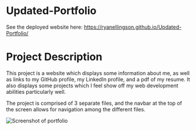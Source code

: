 # Updated-Portfolio

See the deployed website here: 
https://ryanellingson.github.io/Updated-Portfolio/

# Project Description

This project is a website which displays some information about me, as well as links to my GitHub profile, my LinkedIn profile, and a pdf of my resume.  It also displays some projects which I feel show off my web development abilities particularly well.

The project is comprised of 3 separate files, and the navbar at the top of the screen allows for navigation among the different files.

![Screenshot of portfolio]()